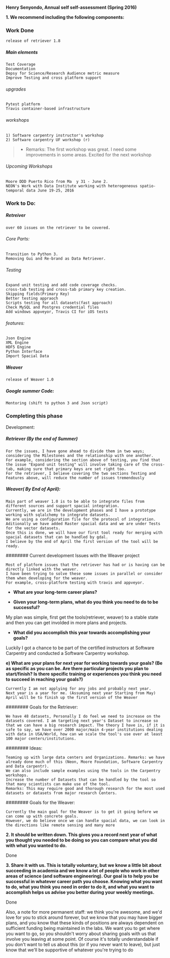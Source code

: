 __Henry Senyondo, Annual self self-assessment (Spring 2016)__

__1. We recommend including the following components:__


### Work Done

    release of retriever 1.8
    
##### Main elements

    Test Coverage 
    Documentation 
    Depsy for Science/Research Audience metric measure 
    Improve Testing and cross platform support
    
###### upgrades

    Pytest platform
    Travis container-based infrastructure
    
###### workshops

    1) Software carpentry instructor's workshop
    2) Software carpentry UF workshop (r)   
    
> * Remarks: The first workshop was great. I need some improvements in some areas. Excited for the next workshop

###### Upcoming Workshops

    Moore DDD Puerto Rico from Ma  y 31 - June 2. 
    NEON's Work with Data Institute working with heterogeneous spatio-temporal data June 19-25, 2016 
    
### Work to Do:

##### Retreiver

    over 60 issues on the retriever to be covered.
    
###### Core Parts:

    Transition to Python 3.
    Removing Gui and Re-brand as Data Retriever.    

###### Testing 

    Expand unit testing and add code coverage checks.
    cross-tab testing and cross-tab primary key creation.
    Skipping fields(Primary Key)
    Better testing appraoch
    Scripts testing for all datasets(fast approach)
    Check MySQL and Postgres credential files
    Add windows appveyor, Travis CI for iOS tests
    
###### features:

    Json Engine
    XML Engine
    HDF5 Engine
    Python Interface
    Import Spacial Data  
    
##### Weaver

    release of Weaver 1.0
    
##### Google summer Code:

    Mentoring (shift to python 3 and Json script)
    
### Completing this phase

Development:

    
##### Retriever (By the end of Summer)

    For the issues, I have gone ahead to divide them in two ways; considering the Milestones and the relationship with one another.
    For example, considering the section above of testing, you find that the issue "Expand unit testing" will involve taking care of the cross-tab, making sure that primary keys are set right too. 
    For the retriever, I believe covering the two sections Testing and Features above, will reduce the number of issues tremendously    
    
    
##### Weaver( By End of April): 

    Main part of weaver 1.0 is to be able to integrate files from different sources and support spacial integration. 
    Currently, we are in the development phases and I have a prototype working with sqlalchemy to integrate datasets.
    We are using a configuration file for the protocol of integration. 
    Aditionally we have added Raster spacial data and we are under Tests for the vector datasets. 
    Once this is done, we will have our first tool ready for merging with spacial datasets that can be handled by gdal. 
    I believe by the end of April the first version of the tool will be ready.
    
  
######## Current development Issues with the Weaver project

    Most of platform issues that the retriever has had or is having can be directly linked with the weaver. 
    I have been trying to solve these some issues in parallel or consider them when developing for the weaver. 
    For example, cross-platform testing with travis and appveyor.

* __What are your long-term career plans?__



* __Given your long-term plans, what do you think you need to do to be successful?__ 

My plan was simple, first get the tools(retriever, weaver) to a stable state and then you can get involded in more plans and projects. 

* __What did you accomplish this year towards accomplishing your goals?__

Luckily I got a chance to be part of the certified instructors at Software Carpentry and conducted a Software Carpentry workshop.

__e) What are your plans for next year for working towards your goals? (Be as specific as you can be. Are there particular projects you plan to start/finish? Is there specific training or experiences you think you need to succeed in reaching your goals?)__

    Currently I am not applying for any jobs and probably next year.
    Next year is a year for me. (Assuming next year Starting from May)
    April will be to finish up the first version of the Weaver

######## Goals for the Retriever:

    We have 48 datasets, Personally I do feel we need to increase on the datasets covered. I am targeting next year's Dataset to increase so that we can have a big research impact. The theory I have is, if it is safe to say, we have over 2000 major/main 4-year institutions dealing with data in USA/World, how can we scale the tool's use over at least 100 major centers/institutions. 

######## Ideas:

    Teaming up with large data centers and Organizations. Remarks: we have already done much of this (Neon, Moore Foundation, Software Carpentry and Data carpentr).
    We can also include sample examples using the tools in the Carpentry workshops.
    Increase the number of Datasets that can be handled by the tool so that many scientists can make use of the tool.
    Remarks: This may require good and thorough research for the most used datasets or datasets from major research Centers.

######## Goals for the Weaver:

    Currently the main goal for the Weaver is to get it going before we can come up with concrete goals.
    However, we do believe once we can handle spacial data, we can look in the directions like remote sensing and many more

 __2.  It should be written down. This gives you a record next year of what you thought you needed to be doing so you can compare what you did with what you wanted to do.__
 
Done

__3. Share it with us. This is totally voluntary, but we know a little bit about succeeding in academia and we know a lot of people who work in other areas of science (and software engineering). Our goal is to help you be successful in whatever career path you choose. Knowing what you want to do, what you think you need in order to do it, and what you want to accomplish helps us advise you better during your weekly meetings.__

Done


Also, a note for more permanent staff: we think you're awesome, and we'd love for you to stick around forever, but we know that you may have bigger plans, and you know that these kinds of positions are always dependent on sufficient funding being maintained in the labs. We want you to get where you want to go, so you shouldn't worry about sharing goals with us that involve you leaving at some point. Of course it's totally understandable if you don't want to tell us about this (or if you never want to leave), but just know that we'll be supportive of whatever you're trying to do


